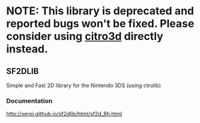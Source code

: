 # NOTE: This library is deprecated and reported bugs won't be fixed. Please consider using [citro3d](https://github.com/fincs/citro3d) directly instead.


## SF2DLIB


Simple and Fast 2D library for the Nintendo 3DS (using ctrulib)

### Documentation
http://xerpi.github.io/sf2dlib/html/sf2d_8h.html
